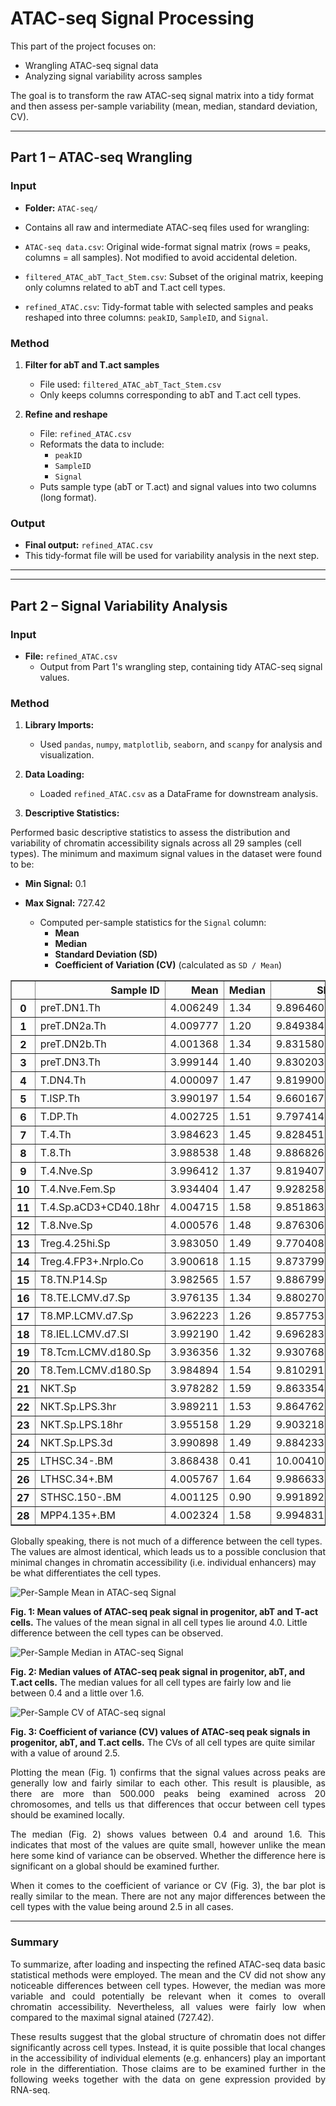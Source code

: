 # ATAC-seq Signal Processing 

This part of the project focuses on:

- Wrangling ATAC-seq signal data 
- Analyzing signal variability across samples 

The goal is to transform the raw ATAC-seq signal matrix into a tidy format and then assess per-sample variability (mean, median, standard deviation, CV).

---

## Part 1 – ATAC-seq Wrangling 

### Input
- **Folder:** `ATAC-seq/`
- Contains all raw and intermediate ATAC-seq files used for wrangling: 

- `ATAC-seq data.csv`: Original wide-format signal matrix (rows = peaks, columns = all samples). Not modified to avoid accidental deletion.
- `filtered_ATAC_abT_Tact_Stem.csv`: Subset of the original matrix, keeping only columns related to abT and T.act cell types.
- `refined_ATAC.csv`: Tidy-format table with selected samples and peaks reshaped into three columns: `peakID`, `SampleID`, and `Signal`.

### Method
1. **Filter for abT and T.act samples**
   - File used: `filtered_ATAC_abT_Tact_Stem.csv`
   - Only keeps columns corresponding to abT and T.act cell types.

2. **Refine and reshape**
   - File: `refined_ATAC.csv`
   - Reformats the data to include:
     - `peakID`
     - `SampleID`
     - `Signal`
   - Puts sample type (abT or T.act) and signal values into two columns (long format).

### Output
- **Final output:** `refined_ATAC.csv`  
- This tidy-format file will be used for variability analysis in the next step. 

---

---

## Part 2 – Signal Variability Analysis 

### Input
- **File:** `refined_ATAC.csv`  
  - Output from Part 1's wrangling step, containing tidy ATAC-seq signal values.

### Method
1. **Library Imports:**
   - Used `pandas`, `numpy`, `matplotlib`, `seaborn`, and `scanpy` for analysis and visualization.

2. **Data Loading:**
   - Loaded `refined_ATAC.csv` as a DataFrame for downstream analysis.

3. **Descriptive Statistics:**

Performed basic descriptive statistics to assess the distribution and variability of chromatin accessibility signals across all 29 samples (cell types). The minimum and maximum signal values in the dataset were found to be:

- **Min Signal:** 0.1  
- **Max Signal:** 727.42  

   - Computed per-sample statistics for the `Signal` column:
     - **Mean**
     - **Median**
     - **Standard Deviation (SD)**
     - **Coefficient of Variation (CV)** (calculated as `SD / Mean`)
   
<div>
<table border="1" class="dataframe" style="margin-left: auto; margin-right: auto;">
  <thead>
    <tr style="text-align: right;">
      <th></th>
      <th>Sample ID</th>
      <th>Mean</th>
      <th>Median</th>
      <th>SD</th>
      <th>CV</th>
    </tr>
  </thead>
  <tbody>
    <tr>
      <th>0</th>
      <td>preT.DN1.Th</td>
      <td>4.006249</td>
      <td>1.34</td>
      <td>9.896460</td>
      <td>2.470256</td>
    </tr>
    <tr>
      <th>1</th>
      <td>preT.DN2a.Th</td>
      <td>4.009777</td>
      <td>1.20</td>
      <td>9.849384</td>
      <td>2.456342</td>
    </tr>
    <tr>
      <th>2</th>
      <td>preT.DN2b.Th</td>
      <td>4.001368</td>
      <td>1.34</td>
      <td>9.831580</td>
      <td>2.457055</td>
    </tr>
    <tr>
      <th>3</th>
      <td>preT.DN3.Th</td>
      <td>3.999144</td>
      <td>1.40</td>
      <td>9.830203</td>
      <td>2.458077</td>
    </tr>
    <tr>
      <th>4</th>
      <td>T.DN4.Th</td>
      <td>4.000097</td>
      <td>1.47</td>
      <td>9.819900</td>
      <td>2.454915</td>
    </tr>
    <tr>
      <th>5</th>
      <td>T.ISP.Th</td>
      <td>3.990197</td>
      <td>1.54</td>
      <td>9.660167</td>
      <td>2.420975</td>
    </tr>
    <tr>
      <th>6</th>
      <td>T.DP.Th</td>
      <td>4.002725</td>
      <td>1.51</td>
      <td>9.797414</td>
      <td>2.447686</td>
    </tr>
    <tr>
      <th>7</th>
      <td>T.4.Th</td>
      <td>3.984623</td>
      <td>1.45</td>
      <td>9.828451</td>
      <td>2.466595</td>
    </tr>
    <tr>
      <th>8</th>
      <td>T.8.Th</td>
      <td>3.988538</td>
      <td>1.48</td>
      <td>9.886826</td>
      <td>2.478810</td>
    </tr>
    <tr>
      <th>9</th>
      <td>T.4.Nve.Sp</td>
      <td>3.996412</td>
      <td>1.37</td>
      <td>9.819407</td>
      <td>2.457056</td>
    </tr>
    <tr>
      <th>10</th>
      <td>T.4.Nve.Fem.Sp</td>
      <td>3.934404</td>
      <td>1.47</td>
      <td>9.928258</td>
      <td>2.523446</td>
    </tr>
    <tr>
      <th>11</th>
      <td>T.4.Sp.aCD3+CD40.18hr</td>
      <td>4.004715</td>
      <td>1.58</td>
      <td>9.851863</td>
      <td>2.460066</td>
    </tr>
    <tr>
      <th>12</th>
      <td>T.8.Nve.Sp</td>
      <td>4.000576</td>
      <td>1.48</td>
      <td>9.876306</td>
      <td>2.468721</td>
    </tr>
    <tr>
      <th>13</th>
      <td>Treg.4.25hi.Sp</td>
      <td>3.983050</td>
      <td>1.49</td>
      <td>9.770408</td>
      <td>2.452997</td>
    </tr>
    <tr>
      <th>14</th>
      <td>Treg.4.FP3+.Nrplo.Co</td>
      <td>3.900618</td>
      <td>1.15</td>
      <td>9.873799</td>
      <td>2.531342</td>
    </tr>
    <tr>
      <th>15</th>
      <td>T8.TN.P14.Sp</td>
      <td>3.982565</td>
      <td>1.57</td>
      <td>9.886799</td>
      <td>2.482520</td>
    </tr>
    <tr>
      <th>16</th>
      <td>T8.TE.LCMV.d7.Sp</td>
      <td>3.976135</td>
      <td>1.34</td>
      <td>9.880270</td>
      <td>2.484893</td>
    </tr>
    <tr>
      <th>17</th>
      <td>T8.MP.LCMV.d7.Sp</td>
      <td>3.962223</td>
      <td>1.26</td>
      <td>9.857753</td>
      <td>2.487935</td>
    </tr>
    <tr>
      <th>18</th>
      <td>T8.IEL.LCMV.d7.SI</td>
      <td>3.992190</td>
      <td>1.42</td>
      <td>9.696283</td>
      <td>2.428813</td>
    </tr>
    <tr>
      <th>19</th>
      <td>T8.Tcm.LCMV.d180.Sp</td>
      <td>3.936356</td>
      <td>1.32</td>
      <td>9.930768</td>
      <td>2.522833</td>
    </tr>
    <tr>
      <th>20</th>
      <td>T8.Tem.LCMV.d180.Sp</td>
      <td>3.984894</td>
      <td>1.54</td>
      <td>9.810291</td>
      <td>2.461870</td>
    </tr>
    <tr>
      <th>21</th>
      <td>NKT.Sp</td>
      <td>3.978282</td>
      <td>1.59</td>
      <td>9.863354</td>
      <td>2.479300</td>
    </tr>
    <tr>
      <th>22</th>
      <td>NKT.Sp.LPS.3hr</td>
      <td>3.989211</td>
      <td>1.53</td>
      <td>9.864762</td>
      <td>2.472860</td>
    </tr>
    <tr>
      <th>23</th>
      <td>NKT.Sp.LPS.18hr</td>
      <td>3.955158</td>
      <td>1.29</td>
      <td>9.903218</td>
      <td>2.503874</td>
    </tr>
    <tr>
      <th>24</th>
      <td>NKT.Sp.LPS.3d</td>
      <td>3.990898</td>
      <td>1.49</td>
      <td>9.884233</td>
      <td>2.476694</td>
    </tr>
    <tr>
      <th>25</th>
      <td>LTHSC.34-.BM</td>
      <td>3.868438</td>
      <td>0.41</td>
      <td>10.004101</td>
      <td>2.586083</td>
    </tr>
    <tr>
      <th>26</th>
      <td>LTHSC.34+.BM</td>
      <td>4.005767</td>
      <td>1.64</td>
      <td>9.986633</td>
      <td>2.493064</td>
    </tr>
    <tr>
      <th>27</th>
      <td>STHSC.150-.BM</td>
      <td>4.001125</td>
      <td>0.90</td>
      <td>9.991892</td>
      <td>2.497271</td>
    </tr>
    <tr>
      <th>28</th>
      <td>MPP4.135+.BM</td>
      <td>4.002324</td>
      <td>1.58</td>
      <td>9.994831</td>
      <td>2.497257</td>
    </tr>
  </tbody>
</table>
</div>


Globally speaking, there is not much of a difference between the cell types. The values are almost identical, which leads us to a possible conclusion that minimal changes in chromatin accessibility (i.e. individual enhancers) may be what differentiates the cell types. 

![Per-Sample Mean in ATAC-seq Signal](plots/image.png)

**Fig. 1: Mean values of ATAC-seq peak signal in progenitor, abT and T-act cells.** The values of the mean signal in all cell types lie around 4.0. Little difference between the cell types can be observed.

![Per-Sample Median in ATAC-seq Signal](plots/image-1.png)

**Fig. 2: Median values of ATAC-seq peak signal in progenitor, abT, and T.act cells.** The median values for all cell types are fairly low and lie between 0.4 and a little over 1.6.

![Per-Sample CV of ATAC-seq signal](plots/image-2.png)

**Fig. 3: Coefficient of variance (CV) values of ATAC-seq peak signals in progenitor, abT, and T.act cells.** The CVs of all cell types are quite similar with a value of around 2.5.


<p align="justify">
Plotting the mean (Fig. 1) confirms that the signal values across peaks are generally low and fairly similar to each other. This result is plausible, as there are more than 500.000 peaks being examined across 20 chromosomes, and tells us that differences that occur between cell types should be examined locally. 
</p>
<p align="justify">
The median (Fig. 2) shows values between 0.4 and around 1.6. This indicates that most of the values are quite small, however unlike the mean here some kind of variance can be observed. Whether the difference here is significant on a global should be examined further.
</p>

<p align="justify">
When it comes to the coefficient of variance or CV (Fig. 3), the bar plot is really similar to the mean. There are not any major differences between the cell types with the value being around 2.5 in all cases. 
</p>

___

### Summary

<p align="justify">
To summarize, after loading and inspecting the refined ATAC-seq data basic statistical methods were employed. The mean and the CV did not show any noticeable differences between cell types. However, the median was more variable and could potentially be relevant when it comes to overall chromatin accessibility. Nevertheless, all values were fairly low when compared to the maximal signal atained (727.42). 
</p>

<p align="justify">
These results suggest that the global structure of chromatin does not differ significantly across cell types. Instead, it is quite possible that local changes in the accessibility of individual elements (e.g. enhancers) play an important role in the differentiation. Those claims are to be examined further in the following weeks together with the data on gene expression provided by RNA-seq.
</p>


